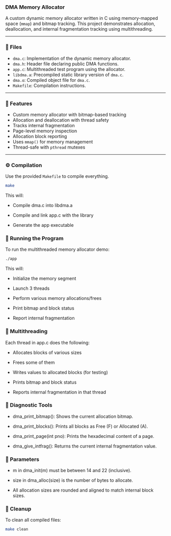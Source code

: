 ### DMA Memory Allocator

A custom dynamic memory allocator written in C using memory-mapped space (`mmap`) and bitmap tracking. This project demonstrates allocation, deallocation, and internal fragmentation tracking using multithreading.

---

### 📁 Files

- `dma.c`: Implementation of the dynamic memory allocator.
- `dma.h`: Header file declaring public DMA functions.
- `app.c`: Multithreaded test program using the allocator.
- `libdma.a`: Precompiled static library version of `dma.c`.
- `dma.o`: Compiled object file for `dma.c`.
- `Makefile`: Compilation instructions.

---

### 🧠 Features

- Custom memory allocator with bitmap-based tracking
- Allocation and deallocation with thread safety
- Tracks internal fragmentation
- Page-level memory inspection
- Allocation block reporting
- Uses `mmap()` for memory management
- Thread-safe with `pthread` mutexes

---

### ⚙️ Compilation

Use the provided `Makefile` to compile everything.

```bash
make
```

This will:

- Compile dma.c into libdma.a

- Compile and link app.c with the library

- Generate the app executable

### 🚀 Running the Program
To run the multithreaded memory allocator demo:

```bash
./app
```
This will:

- Initialize the memory segment

- Launch 3 threads

- Perform various memory allocations/frees

- Print bitmap and block status

- Report internal fragmentation

### 🧵 Multithreading
Each thread in app.c does the following:

- Allocates blocks of various sizes

- Frees some of them

- Writes values to allocated blocks (for testing)

- Prints bitmap and block status

- Reports internal fragmentation in that thread

### 🧪 Diagnostic Tools
- dma_print_bitmap(): Shows the current allocation bitmap.

- dma_print_blocks(): Prints all blocks as Free (F) or Allocated (A).

- dma_print_page(int pno): Prints the hexadecimal content of a page.

- dma_give_intfrag(): Returns the current internal fragmentation value.

### 🔢 Parameters
- m in dma_init(m) must be between 14 and 22 (inclusive).

- size in dma_alloc(size) is the number of bytes to allocate.

- All allocation sizes are rounded and aligned to match internal block sizes.

### 🧼 Cleanup
To clean all compiled files:
```bash
make clean
```

